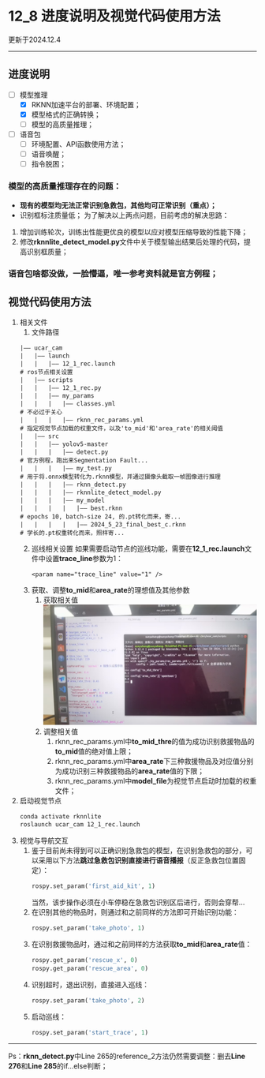 # 12_8 进度说明及视觉代码使用方法
更新于2024.12.4
***
## 进度说明
 - [ ] 模型推理
   - [x] RKNN加速平台的部署、环境配置；
   - [x] 模型格式的正确转换；
   - [ ] 模型的高质量推理；
 - [ ] 语音包
   - [ ] 环境配置、API函数使用方法；
   - [ ] 语音唤醒；
   - [ ] 指令脱困；
### 模型的高质量推理存在的问题：
- **现有的模型均无法正常识别急救包，其他均可正常识别（重点）；**
- 识别框标注质量低；
为了解决以上两点问题，目前考虑的解决思路：
1. 增加训练轮次，训练出性能更优良的模型以应对模型压缩导致的性能下降；
2. 修改**rknnlite_detect_model.py**文件中关于模型输出结果后处理的代码，提高识别框质量；
### 语音包啥都没做，一脸懵逼，唯一参考资料就是官方例程；
## 视觉代码使用方法
1. 相关文件
   1. 文件路径
   ```
   |—— ucar_cam
   |   |—— launch
   |   |   |—— 12_1_rec.launch                                               # ros节点相关设置
   |   |—— scripts
   |   |   |—— 12_1_rec.py
   |   |   |—— my_params
   |   |   |   |—— classes.yml                                               # 不必过于关心
   |   |   |   |—— rknn_rec_params.yml                                       # 指定视觉节点加载的权重文件，以及'to_mid'和'area_rate'的相关阈值
   |   |—— src
   |   |   |—— yolov5-master
   |   |   |   |—— detect.py                                                 # 官方例程，跑出来Segmentation Fault...
   |   |   |   |—— my_test.py                                                # 用于将.onnx模型转化为.rknn模型，并通过摄像头截取一帧图像进行推理
   |   |   |   |—— rknn_detect.py
   |   |   |   |—— rknnlite_detect_model.py
   |   |   |   |—— my_model
   |   |   |   |   |—— best.rknn                                             # epochs 10, batch-size 24, 的.pt转化而来，寄...
   |   |   |   |   |—— 2024_5_23_final_best_c.rknn                           # 学长的.pt权重转化而来，照样寄...
   ```
   2. 巡线相关设置
      如果需要启动节点的巡线功能，需要在**12_1_rec.launch**文件中设置**trace_line**参数为1：
      ```
      <param name="trace_line" value="1" />
      ```
   3. 获取、调整**to_mid**和**area_rate**的理想值及其他参数
      1. 获取相关值
         ![Image](https://github.com/HIT69ers/SmartCar/blob/main/12_8_视觉/1.jpg)
      2. 调整相关值
         1. rknn_rec_params.yml中**to_mid_thre**的值为成功识别救援物品的**to_mid**值的绝对值上限；
         2. rknn_rec_params.yml中**area_rate**下三种救援物品及对应值分别为成功识别三种救援物品的**area_rate**值的下限；
         3. rknn_rec_params.yml中**model_file**为视觉节点启动时加载的权重文件；
2. 启动视觉节点
   ```bash
   conda activate rknnlite                                                   # 启动虚拟环境
   roslaunch ucar_cam 12_1_rec.launch                                        # 启动识别节点
   ```
3. 视觉与导航交互
   1. 鉴于目前尚未得到可以正确识别急救包的模型，在识别急救包的部分，可以采用以下方法**跳过急救包识别直接进行语音播报**（反正急救包位置固定）：
      ```python
      rospy.set_param('first_aid_kit', 1)
      ```
      当然，该步操作必须在小车停稳在急救包识别区后进行，否则会穿帮...
   2. 在识别其他的物品时，则通过和之前同样的方法即可开始识别功能：
      ```python
      rospy.set_param('take_photo', 1)
      ```
   3. 在识别救援物品时，通过和之前同样的方法获取**to_mid**和**area_rate**值：
      ```python
      rospy.get_param('rescue_x', 0)                                         # to_mid
      rospy.get_param('rescue_area', 0)                                      # area_rate
      ```
   4. 识别超时，退出识别，直接进入巡线：
      ```python
      rospy.set_param('take_photo', 2)
      ```
   5. 启动巡线：
      ```python
      rospy.set_param('start_trace', 1)
      ```

***
Ps：**rknn_detect.py**中Line 265的reference_2方法仍然需要调整：删去**Line 276**和**Line 285**的if...else判断；
      
